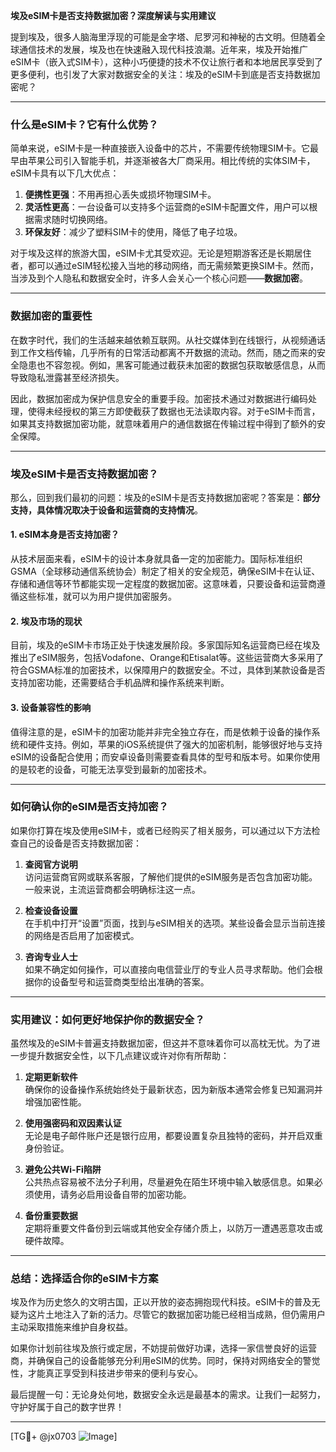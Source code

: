 **埃及eSIM卡是否支持数据加密？深度解读与实用建议**

提到埃及，很多人脑海里浮现的可能是金字塔、尼罗河和神秘的古文明。但随着全球通信技术的发展，埃及也在快速融入现代科技浪潮。近年来，埃及开始推广eSIM卡（嵌入式SIM卡），这种小巧便捷的技术不仅让旅行者和本地居民享受到了更多便利，也引发了大家对数据安全的关注：埃及的eSIM卡到底是否支持数据加密呢？

---

### **什么是eSIM卡？它有什么优势？**

简单来说，eSIM卡是一种直接嵌入设备中的芯片，不需要传统物理SIM卡。它最早由苹果公司引入智能手机，并逐渐被各大厂商采用。相比传统的实体SIM卡，eSIM卡具有以下几大优点：

1. **便携性更强**：不用再担心丢失或损坏物理SIM卡。
2. **灵活性更高**：一台设备可以支持多个运营商的eSIM卡配置文件，用户可以根据需求随时切换网络。
3. **环保友好**：减少了塑料SIM卡的使用，降低了电子垃圾。

对于埃及这样的旅游大国，eSIM卡尤其受欢迎。无论是短期游客还是长期居住者，都可以通过eSIM轻松接入当地的移动网络，而无需频繁更换SIM卡。然而，当涉及到个人隐私和数据安全时，许多人会关心一个核心问题——**数据加密**。

---

### **数据加密的重要性**

在数字时代，我们的生活越来越依赖互联网。从社交媒体到在线银行，从视频通话到工作文档传输，几乎所有的日常活动都离不开数据的流动。然而，随之而来的安全隐患也不容忽视。例如，黑客可能通过截获未加密的数据包获取敏感信息，从而导致隐私泄露甚至经济损失。

因此，数据加密成为保护信息安全的重要手段。加密技术通过对数据进行编码处理，使得未经授权的第三方即使截获了数据也无法读取内容。对于eSIM卡而言，如果其支持数据加密功能，就意味着用户的通信数据在传输过程中得到了额外的安全保障。

---

### **埃及eSIM卡是否支持数据加密？**

那么，回到我们最初的问题：埃及的eSIM卡是否支持数据加密呢？答案是：**部分支持，具体情况取决于设备和运营商的支持情况**。

#### **1. eSIM本身是否支持加密？**
从技术层面来看，eSIM卡的设计本身就具备一定的加密能力。国际标准组织GSMA（全球移动通信系统协会）制定了相关的安全规范，确保eSIM卡在认证、存储和通信等环节都能实现一定程度的数据加密。这意味着，只要设备和运营商遵循这些标准，就可以为用户提供加密服务。

#### **2. 埃及市场的现状**
目前，埃及的eSIM卡市场正处于快速发展阶段。多家国际知名运营商已经在埃及推出了eSIM服务，包括Vodafone、Orange和Etisalat等。这些运营商大多采用了符合GSMA标准的加密技术，以保障用户的数据安全。不过，具体到某款设备是否支持加密功能，还需要结合手机品牌和操作系统来判断。

#### **3. 设备兼容性的影响**
值得注意的是，eSIM卡的加密功能并非完全独立存在，而是依赖于设备的操作系统和硬件支持。例如，苹果的iOS系统提供了强大的加密机制，能够很好地与支持eSIM的设备配合使用；而安卓设备则需要查看具体的型号和版本号。如果你使用的是较老的设备，可能无法享受到最新的加密技术。

---

### **如何确认你的eSIM是否支持加密？**

如果你打算在埃及使用eSIM卡，或者已经购买了相关服务，可以通过以下方法检查自己的设备是否支持数据加密：

1. **查阅官方说明**  
   访问运营商官网或联系客服，了解他们提供的eSIM服务是否包含加密功能。一般来说，主流运营商都会明确标注这一点。

2. **检查设备设置**  
   在手机中打开“设置”页面，找到与eSIM相关的选项。某些设备会显示当前连接的网络是否启用了加密模式。

3. **咨询专业人士**  
   如果不确定如何操作，可以直接向电信营业厅的专业人员寻求帮助。他们会根据你的设备型号和运营商类型给出准确的答案。

---

### **实用建议：如何更好地保护你的数据安全？**

虽然埃及的eSIM卡普遍支持数据加密，但这并不意味着你可以高枕无忧。为了进一步提升数据安全性，以下几点建议或许对你有所帮助：

1. **定期更新软件**  
   确保你的设备操作系统始终处于最新状态，因为新版本通常会修复已知漏洞并增强加密性能。

2. **使用强密码和双因素认证**  
   无论是电子邮件账户还是银行应用，都要设置复杂且独特的密码，并开启双重身份验证。

3. **避免公共Wi-Fi陷阱**  
   公共热点容易被不法分子利用，尽量避免在陌生环境中输入敏感信息。如果必须使用，请务必启用设备自带的加密功能。

4. **备份重要数据**  
   定期将重要文件备份到云端或其他安全存储介质上，以防万一遭遇恶意攻击或硬件故障。

---

### **总结：选择适合你的eSIM卡方案**

埃及作为历史悠久的文明古国，正以开放的姿态拥抱现代科技。eSIM卡的普及无疑为这片土地注入了新的活力。尽管它的数据加密功能已经相当成熟，但仍需用户主动采取措施来维护自身权益。

如果你计划前往埃及旅行或定居，不妨提前做好功课，选择一家信誉良好的运营商，并确保自己的设备能够充分利用eSIM的优势。同时，保持对网络安全的警觉性，才能真正享受到科技进步带来的便利与安心。

最后提醒一句：无论身处何地，数据安全永远是最基本的需求。让我们一起努力，守护好属于自己的数字世界！

---

[TG💪+ @jx0703 ![Image](https://github.com/user-attachments/assets/dbca1d08-cadb-493c-b0ec-ad6f7a83f270)]